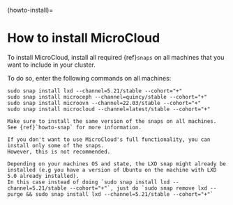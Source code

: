 (howto-install)=
# How to install MicroCloud

To install MicroCloud, install all required {ref}`snaps` on all machines that you want to include in your cluster.

To do so, enter the following commands on all machines:

    sudo snap install lxd --channel=5.21/stable --cohort="+"
    sudo snap install microceph --channel=quincy/stable --cohort="+"
    sudo snap install microovn --channel=22.03/stable --cohort="+"
    sudo snap install microcloud --channel=latest/stable --cohort="+"

```{note}
Make sure to install the same version of the snaps on all machines.
See {ref}`howto-snap` for more information.

If you don't want to use MicroCloud's full functionality, you can install only some of the snaps.
However, this is not recommended.
```

```{note}
Depending on your machines OS and state, the LXD snap might already be installed (e.g you have a version of Ubuntu on the machine with LXD 5.0 already installed).
In this case instead of doing `sudo snap install lxd --channel=5.21/stable --cohort="+"`, just do `sudo snap remove lxd --purge && sudo snap install lxd --channel=5.21/stable --cohort="+"`
```